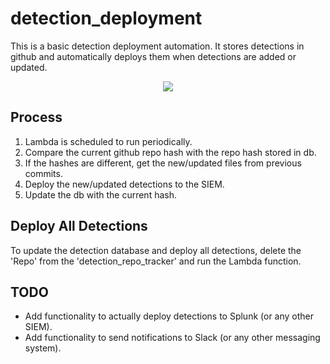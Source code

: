 # detection_deployment
This is a basic detection deployment automation.  It stores detections in github and 
automatically deploys them when detections are added or updated.

<p align="center">
<img src=https://github.com/user-attachments/assets/dc6832a3-3304-4a82-a57c-6b55c091d4bc>
</p>


## Process
1. Lambda is scheduled to run periodically.
2. Compare the current github repo hash with the repo hash stored in db.
3. If the hashes are different, get the new/updated files from previous commits.
4. Deploy the new/updated detections to the SIEM.
5. Update the db with the current hash.

## Deploy All Detections
To update the detection database and deploy all detections, delete the 'Repo'
from the 'detection_repo_tracker' and run the Lambda function.

## TODO
- Add functionality to actually deploy detections to Splunk (or any other SIEM).
- Add functionality to send notifications to Slack (or any other messaging system).

